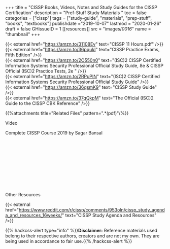 +++
title = "CISSP Books, Videos, Notes and Study Guides for the CISSP Certification"
description = "Pref-Stuff Study Materials "
toc = false
categories = ["cissp"]
tags = ["study-guide", "materials", "prep-stuff", "books", "textbooks"]
publishdate ="2019-10-07"
lastmod = "2020-01-26"
draft = false
GHissueID = 1
[[resources]]
  src = "images/*0016*"
  name = "thumbnail"
+++

{{< external href="https://amzn.to/31108Ev" text="CISSP 11 Hours.pdf" />}} <br/>
{{< external href="https://amzn.to/36pqukI" text="CISSP Practice Exams, Fifth Edition" />}} <br/>
{{< external href="https://amzn.to/2O550n0" text="(ISC)2 CISSP Certified Information Systems Security Professional Official Study Guide, 8e & CISSP Official (ISC)2 Practice Tests, 2e " />}} <br/>
{{< external href="https://amzn.to/2RPuPIN" text="(ISC)2 CISSP Certified Information Systems Security Professional Official Study Guide" />}} <br/>
{{< external href="https://amzn.to/36qsmK9" text="CISSP Study Guide" />}} <br/>
{{< external href="https://amzn.to/37qQkpM" text="The Official (ISC)2 Guide to the CISSP CBK Reference" />}} <br/>

{{%attachments title="Related Files" pattern=".*(pdf)"/%}}

Video

Complete CISSP Course 2019 by Sagar Bansal

<iframe frameborder="0"
  class="lazyload"
  allowfullscreen
  data-src="https://www.youtube.com/embed/Igq9Q3r00uk">
</iframe>

Other Resources

{{< external href="https://www.reddit.com/r/cissp/comments/953oln/cissp_study_agenda_and_resources_16weeks/" text="CISSP Study Agenda and Resources" />}} <br/>



{{% hackcss-alert type="info" %}}**Disclaimer:** Reference materials used belong to their respective authors, creators and are not my own. They are being used in accordance to fair use.{{% /hackcss-alert %}}